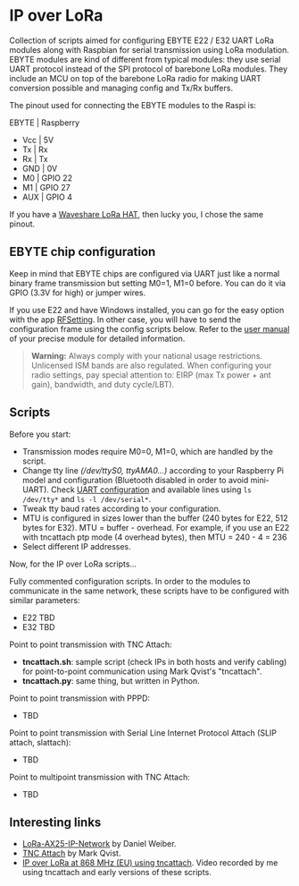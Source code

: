# IP over LoRa

Collection of scripts aimed for configuring EBYTE E22 / E32 UART LoRa modules along with Raspbian for serial transmission using LoRa modulation. EBYTE modules are kind of different from typical modules: they use serial UART protocol instead of the SPI protocol of barebone LoRa modules. They include an MCU on top of the barebone LoRa radio for making UART conversion possible and managing config and Tx/Rx buffers. 

The pinout used for connecting the EBYTE modules to the Raspi is:

EBYTE | Raspberry
- Vcc |  5V
- Tx | Rx
- Rx | Tx
- GND | 0V
- M0 | GPIO 22
- M1 | GPIO 27
- AUX | GPIO 4
    
If you have a [Waveshare LoRa HAT](https://www.waveshare.com/wiki/SX1262_868M_LoRa_HAT), then lucky you, I chose the same pinout.

## EBYTE chip configuration

Keep in mind that EBYTE chips are configured via UART just like a normal binary frame transmission but setting M0=1, M1=0 before. You can do it via GPIO (3.3V for high) or jumper wires.

If you use E22 and have Windows installed, you can go for the easy option with the app [RFSetting](http://www.ebyte.com/en/pdf-down.aspx?id=1516). In other case, you will have to send the configuration frame using the config scripts below. Refer to the [user manual](http://www.ebyte.com/en/data-download.aspx) of your precise module for detailed information.

>**Warning:** Always comply with your national usage restrictions. Unlicensed ISM bands are also regulated. When configuring your radio settings, pay special attention to: EIRP (max Tx power + ant gain), bandwidth, and duty cycle/LBT).

## Scripts
Before you start:
- Transmission modes require M0=0, M1=0, which are handled by the script.
- Change tty line _(/dev/ttyS0, ttyAMA0...)_ according to your Raspberry Pi model and configuration (Bluetooth disabled in order to avoid mini-UART). Check [UART configuration](https://www.raspberrypi.org/documentation/configuration/uart.md) and available lines using `ls /dev/tty*` and `ls -l /dev/serial*`.
- Tweak tty baud rates according to your configuration.
- MTU is configured in sizes lower than the buffer (240 bytes for E22, 512 bytes for E32). MTU = buffer - overhead. For example, if you use an E22 with tncattach ptp mode (4 overhead bytes), then MTU = 240 - 4 = 236
- Select different IP addresses.

Now, for the IP over LoRa scripts...

Fully commented configuration scripts. In order to the modules to communicate in the same network, these scripts have to be configured with similar parameters:
- E22 TBD
- E32 TBD

Point to point transmission with TNC Attach:
- **tncattach.sh**: sample script (check IPs in both hosts and verify cabling) for point-to-point communication using Mark Qvist's "tncattach".
- **tncattach.py**: same thing, but written in Python.

Point to point transmission with PPPD:
- TBD

Point to point transmission with Serial Line Internet Protocol Attach (SLIP attach, slattach):
- TBD

Point to multipoint transmission with TNC Attach:
- TBD

## Interesting links
- [LoRa-AX25-IP-Network](https://github.com/dmahony/LoRa-AX25-IP-Network) by Daniel Weiber.
- [TNC Attach](https://github.com/markqvist/tncattach) by Mark Qvist.
- [IP over LoRa at 868 MHz (EU) using tncattach](https://asciinema.org/a/350743). Video recorded by me using tncattach and early versions of these scripts.

